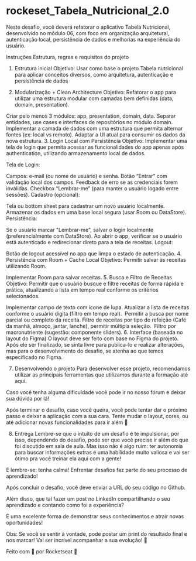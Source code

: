 # rockeset_Tabela_Nutricional_2.0

Neste desafio, você deverá refatorar o aplicativo Tabela Nutricional, desenvolvido no módulo 06, com foco em organização arquitetural, autenticação local, persistência de dados e melhorias na experiência do usuário.

Instruções
Estrutura, regras e requisitos do projeto

1. Estrutura inicial
Objetivo: Usar como base o projeto Tabela nutricional para aplicar conceitos diversos, como arquitetura, autenticação e persistência de dados

2. Modularização + Clean Architecture
Objetivo: Refatorar o app para utilizar uma estrutura modular com camadas bem definidas (data, domain, presentation).

Criar pelo menos 3 módulos: ⁠app, ⁠presentation, ⁠domain, ⁠data.
Separar entidades, use cases e interfaces de repositórios no módulo ⁠domain. 
Implementar a camada de dados com uma estrutura que permita alternar fontes (ex: local vs remoto).
Adaptar a UI atual para consumir os dados da nova estrutura.
3. Login Local com Persistência
Objetivo: Implementar uma tela de login que permita acessar as funcionalidades do app apenas após authentication, utilizando armazenamento local de dados.

Tela de Login:

Campos: e-mail (ou nome de usuário) e senha.
Botão “Entrar” com validação local dos campos.
Feedback de erro se as credenciais forem inválidas.
Checkbox “Lembrar-me” (para manter o usuário logado entre sessões).
Cadastro (opcional):

Tela ou bottom sheet para cadastrar um novo usuário localmente.
Armazenar os dados em uma base local segura (usar Room ou DataStore).
Persistência:

Se o usuário marcar "Lembrar-me", salvar o login localmente (preferencialmente com DataStore).
Ao abrir o app, verificar se o usuário está autenticado e redirecionar direto para a tela de receitas.
Logout:

Botão de logout acessível no app que limpa o estado de autenticação.
4. Persistência com Room + Cache Local
Objetivo: Permitir salvar às receitas utilizando Room.

Implementar Room para salvar receitas.
5. Busca e Filtro de Receitas
Objetivo: Permitir que o usuário busque e filtre receitas de forma rápida e prática, atualizando a lista em tempo real conforme os critérios selecionados.

Implementar campo de texto com ícone de lupa.
Atualizar a lista de receitas conforme o usuário digita (filtro em tempo real). 
Permitir a busca por nome parcial ou completo da receita.
Filtro de receitas por tipo de refeição (Café da manhã, almoço, jantar, lanche), permitir múltipla seleção. 
Filtro por macronutriente (sugestão: componente sliders).
6. Interface (baseada no layout do Figma)
O layout deve ser feito com base no Figma do projeto. Após ele ser finalizado, se sinta livre para publica-lo e realizar alterações, mas para o desenvolvimento do desafio, se atenha ao que temos especificado no Figma.

7. Desenvolvendo o projeto
Para desenvolver esse projeto, recomendamos utilizar as principais ferramentas que utilizamos durante a formação até aqui.

Caso você tenha alguma dificuldade você pode ir no nosso 
fórum
 e deixar sua dúvida por lá!

Após terminar o desafio, caso você queira, você pode tentar dar o próximo passo e deixar a aplicação com a sua cara. Tente mudar o layout, cores, ou até adicionar novas funcionalidades para ir além 🚀

8. Entrega
Lembre-se que o intuito de um desafio é te impulsionar, por isso, dependendo do desafio, pode ser que você precise ir além do que foi discutido em sala de aula. Mas isso não é algo ruim: ter autonomia para buscar informações extras é uma habilidade muito valiosa e vai ser ótimo pra você treinar ela aqui com a gente!

E lembre-se: tenha calma! Enfrentar desafios faz parte do seu processo de aprendizado!

Após concluir o desafio, você deve enviar a URL do seu código no Github.

Além disso, que tal fazer um post no LinkedIn compartilhando o seu aprendizado e contando como foi a experiência?

É uma excelente forma de demonstrar seus conhecimentos e atrair novas oportunidades!

Obs: Se você se sentir à vontade, pode postar um print do resultado final e nos marcar! Vai ser incrível acompanhar a sua evolução! 💜

Feito com 💜 por Rocketseat 👋
